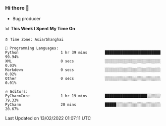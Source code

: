 ### Hi there 👋
* Bug producer
<!--START_SECTION:waka-->
📊 **This Week I Spent My Time On** 

```text
⌚︎ Time Zone: Asia/Shanghai

💬 Programming Languages: 
Python                   1 hr 39 mins        █████████████████████████   99.94% 
XML                      0 secs              ░░░░░░░░░░░░░░░░░░░░░░░░░   0.03% 
Markdown                 0 secs              ░░░░░░░░░░░░░░░░░░░░░░░░░   0.02% 
Other                    0 secs              ░░░░░░░░░░░░░░░░░░░░░░░░░   0.01%

🔥 Editors: 
PyCharmCore              1 hr 19 mins        ███████████████████░░░░░░   79.33% 
PyCharm                  20 mins             █████░░░░░░░░░░░░░░░░░░░░   20.67%

```


 Last Updated on 13/02/2022 01:07:11 UTC
<!--END_SECTION:waka-->
